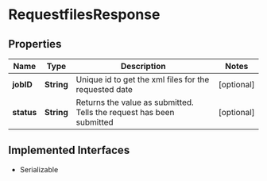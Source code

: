 

# RequestfilesResponse


## Properties

Name | Type | Description | Notes
------------ | ------------- | ------------- | -------------
**jobID** | **String** | Unique id to get the xml files for the requested date |  [optional]
**status** | **String** | Returns the value as submitted. Tells the request has been submitted |  [optional]


## Implemented Interfaces

* Serializable


